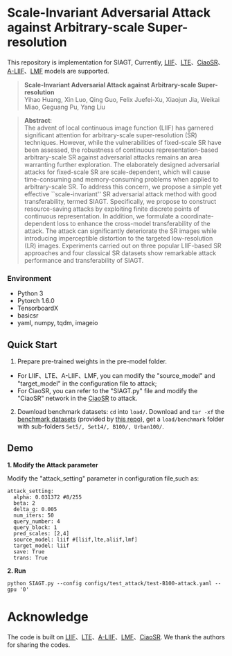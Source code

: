 # Scale-Invariant Adversarial Attack against Arbitrary-scale Super-resolution

This repository is implementation for SIAGT, Currently,  [LIIF](https://github.com/yinboc/liif)、[LTE](https://github.com/jaewon-lee-b/lte)、[CiaoSR](https://github.com/caojiezhang/CiaoSR)、[A-LIIF](https://github.com/LeeHW-THU/A-LIIF)、[LMF](https://github.com/HeZongyao/LMF) models are supported.

> **Scale-Invariant Adversarial Attack against Arbitrary-scale Super-resolution**<br>
> Yihao Huang, Xin Luo, Qing Guo, Felix Juefei-Xu, Xiaojun Jia, Weikai Miao, Geguang Pu, Yang Liu <br>

>**Abstract**: <br>
> The advent of local continuous image function (LIIF) has garnered significant attention for arbitrary-scale super-resolution (SR) techniques. However, while the vulnerabilities of fixed-scale SR have been assessed, the robustness of continuous representation-based arbitrary-scale SR against adversarial attacks remains an area warranting further exploration. The elaborately designed adversarial attacks for fixed-scale SR are scale-dependent, which will cause time-consuming and memory-consuming problems when applied to arbitrary-scale SR. To address this concern, we propose a simple yet effective ``scale-invariant'' SR adversarial attack method with good transferability, termed SIAGT. Specifically, we propose to construct resource-saving attacks by exploiting finite discrete points of continuous representation. In addition, we formulate a coordinate-dependent loss to enhance the cross-model transferability of the attack. The attack can significantly deteriorate the SR images while introducing imperceptible distortion to the targeted low-resolution (LR) images. Experiments carried out on three popular LIIF-based SR approaches and four classical SR datasets show remarkable attack performance and transferability of SIAGT.


### Environment
- Python 3
- Pytorch 1.6.0
- TensorboardX
- basicsr
- yaml, numpy, tqdm, imageio

## Quick Start

1. Prepare pre-trained weights in the pre-model folder. 
 - For LIIF、LTE、A-LIIF、LMF, you can modify the "source_model" and "target_model" in the configuration file to attack;
 - For CiaoSR, you can refer to the "SIAGT.py" file and modify the "CiaoSR" network in the [CiaoSR](https://github.com/caojiezhang/CiaoSR) to attack.

2. Download benchmark datasets: `cd` into `load/`. Download and `tar -xf` the [benchmark datasets](https://cv.snu.ac.kr/research/EDSR/benchmark.tar) (provided by [this repo](https://github.com/thstkdgus35/EDSR-PyTorch)), get a `load/benchmark` folder with sub-folders `Set5/, Set14/, B100/, Urban100/`.

## Demo

**1. Modify the Attack parameter**

Modify the "attack_setting" parameter in configuration file,such as:

```
attack_setting:
  alpha: 0.031372 #8/255
  beta: 2
  delta_g: 0.005
  num_iters: 50
  query_number: 4
  query_block: 1
  pred_scales: [2,4]
  source_model: liif #[liif,lte,aliif,lmf]
  target_model: liif
  save: True
  trans: True
```

**2. Run**

```
python SIAGT.py --config configs/test_attack/test-B100-attack.yaml --gpu '0'
```

# Acknowledge
The code is built on [LIIF](https://github.com/yinboc/liif)、[LTE](https://github.com/jaewon-lee-b/lte)、[A-LIIF](https://github.com/LeeHW-THU/A-LIIF)、[LMF](https://github.com/HeZongyao/LMF)、[CiaoSR](https://github.com/caojiezhang/CiaoSR). We thank the authors for sharing the codes.



  
